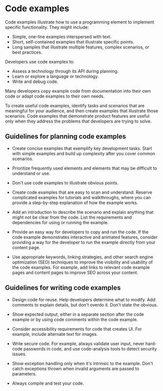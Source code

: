 # Code examples

Code examples illustrate how to use a programming element to implement specific functionality. They might include:

  * Simple, one-line examples interspersed with text.
  * Short, self-contained examples that illustrate specific points.
  * Long samples that illustrate multiple features, complex scenarios, or best practices.

Developers use code examples to:

  * Assess a technology through its API during planning.
  * Learn or explore a language or technology.
  * Write and debug code.

Many developers copy example code from documentation into their own code or adapt code examples to their own needs.

To create useful code examples, identify tasks and scenarios that are meaningful for your audience, and then create examples that illustrate those scenarios. Code examples that demonstrate product features are useful only when they address the problems that developers are trying to solve.

## Guidelines for planning code examples

* Create concise examples that exemplify key development tasks. Start with simple examples and build up complexity after you cover common scenarios.

* Prioritize frequently used elements and elements that may be difficult to understand or use.

* Don't use code examples to illustrate obvious points.

* Create code examples that are easy to scan and understand. Reserve complicated examples for tutorials and walkthroughs, where you can provide a step-by-step explanation of how the example works.

* Add an introduction to describe the scenario and explain anything that might not be clear from the code. List the requirements and dependencies for using or running the example.

* Provide an easy way for developers to copy and run the code. If the code example demonstrates interactive and animated features, consider providing a way for the developer to run the example directly from your content page.

* Use appropriate keywords, linking strategies, and other search engine optimization (SEO) techniques to improve the visibility and usability of the code examples. For example, add links to relevant code example pages and content pages to improve SEO across your content.

## Guidelines for writing code examples

* Design code for reuse. Help developers determine what to modify. Add comments to explain details, but don't overdo it. Don't state the obvious.

* Show expected output, either in a separate section after the code example or by using code comments within the code example.

* Consider accessibility requirements for code that creates UI. For example, include alternate text for images.

* Write secure code. For example, always validate user input, never hard-code passwords in code, and use code-analysis tools to detect security issues.

* Show exception handling only when it's intrinsic to the example. Don't catch exceptions thrown when invalid arguments are passed to parameters.

* Always compile and test your code.

